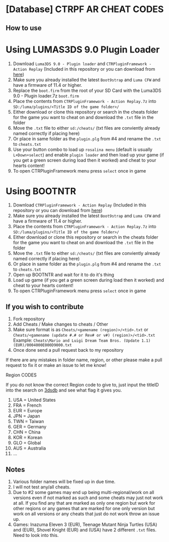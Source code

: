 # [Database] CTRPF AR CHEAT CODES

## How to use

# Using LUMAS3DS 9.0 Plugin Loader

1. Download `Luma3DS 9.0 - Plugin loader` and `CTRPluginFramework - Action Replay` (Included in this repository or you can download from [here](https://gbatemp.net/threads/ctrpluginframework-blank-plugin.487729/page-6#post-7750475))
2. Make sure you already installed the latest `Boot9strap` and `Luma CFW` and have a firmware of 11.4 or higher.
3. Replace the `boot.firm` from the root of your SD Card with the Luma3DS 9.0 - Plugin loader.7z `boot.firm`
4. Place the contents from `CTRPluginFramework - Action Replay.7z` into `SD:/luma/plugins/<Title ID of the game folder>/`
5. Either download or clone this repository or search in the cheats folder for the game you want to cheat on and download the `.txt` file in the folder
6. Move the `.txt` file to either `sd:/cheats/` (txt files are conviently already named correctly if placing here)
7. Or place in same folder as the `plugin.plg` from #4 and rename the `.txt` to `cheats.txt`
8. Use your button combo to load up `rosalina menu` (default is usually `L+Down+select`) and enable `plugin loader` and then load up your game (if you get a green screen during load then it worked) and cheat to your hearts content!
9. To open CTRPluginFramework menu press `select` once in game

# Using BOOTNTR

1. Download `CTRPluginFramework - Action Replay` (Included in this repository or you can download from [here](https://gbatemp.net/threads/ctrpluginframework-blank-plugin.487729/page-6#post-7750475))
2. Make sure you already installed the latest `Boot9strap` and `Luma CFW` and have a firmware of 11.4 or higher.
3. Place the contents from `CTRPluginFramework - Action Replay.7z` into `SD:/luma/plugins/<Title ID of the game folder>/`
4. Either download or clone this repository or search in the cheats folder for the game you want to cheat on and download the `.txt` file in the folder
5. Move the `.txt` file to either `sd:/cheats/` (txt files are conviently already named correctly if placing here)
6. Or place in same folder as the `plugin.plg` from #4 and rename the `.txt` to `cheats.txt`
7. Open up BOOTNTR and wait for it to do it's thing
8. Load up game (if you get a green screen during load then it worked) and cheat to your hearts content!
9. To open CTRPluginFramework menu press `select` once in game

## If you wish to contribute

1. Fork repository
2. Add Cheats / Make changes to cheats / Other
3. Make sure format is as `Cheats/<gamename (region)>/<tid>.txt` or `Cheats/<gamename (update #.# or Rev# or v#) (region)>/<tid>.txt` Example: `Cheats\Mario and Luigi Dream Team Bros. (Update 1.1) (EUR)/0004000E000D9000.txt`
4. Once done send a pull request back to my repository

If there are any mistakes in folder name, region, or other please make a pull request to fix it or make an issue to let me know!

Region CODES

If you do not know the correct Region code to give to, just input the titleID into the search on [3dsdb](http://www.3dsdb.com/) and see what flag it gives you.

1. USA = United States
2. FRA = French
3. EUR = Europe
4. JPN = Japan
5. TWN = Taiwan
6. GER = Germany
7. CHN = China
8. KOR = Korean
9. GLO = Global
10. AUS = Australia
11. ...

## Notes

1. Various folder names will be fixed up in due time.
2. I will not test any/all cheats.
3. Due to #2 some games may end up being multi-regional/work on all versions even if not marked as such and some cheats may just not work at all. If you find any that are marked as only one region but work for other reqions or any games that are marked for one only version but work on all versions or any cheats that just do not work throw an issue up.
4. Games: Inazuma Eleven 3 (EUR), Teenage Mutant Ninja Turtles (USA) and (EUR), Shovel Knight (EUR) and (USA) have 2 different `.txt` files. Need to look into this.
